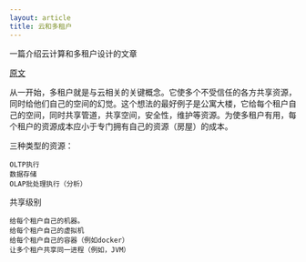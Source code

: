 ```yaml
---
layout: article
title: 云和多租户
---
```


一篇介绍云计算和多租户设计的文章

[原文](https://hackernoon.com/multi-tenancy-after-10-years-of-cloud-computing-19de782ef899)


从一开始，多租户就是与云相关的关键概念。它使多个不受信任的各方共享资源，同时给他们自己的空间的幻觉。这个想法的最好例子是公寓大楼，它给每个租户自己的空间，同时共享管道，共享空间，安全性，维护等资源。为使多租户有用，每个租户的资源成本应小于专门拥有自己的资源（房屋）的成本。

三种类型的资源：
```
OLTP执行
数据存储
OLAP批处理执行（分析）
```

共享级别

```
给每个租户自己的机器。
给每个租户自己的虚拟机
给每个租户自己的容器（例如docker）
让多个租户共享同一进程（例如，JVM）
```